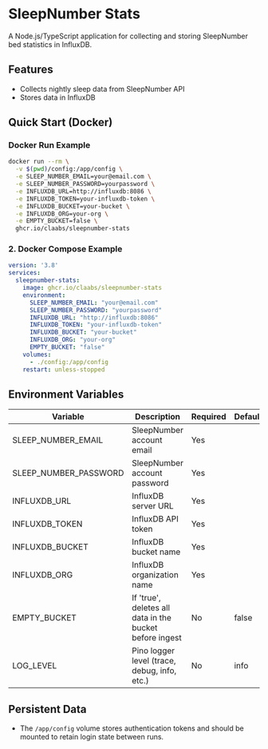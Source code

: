 # SleepNumber Stats

A Node.js/TypeScript application for collecting and storing SleepNumber bed statistics in InfluxDB.

## Features
- Collects nightly sleep data from SleepNumber API
- Stores data in InfluxDB

## Quick Start (Docker)

### Docker Run Example
```sh
docker run --rm \
  -v $(pwd)/config:/app/config \
  -e SLEEP_NUMBER_EMAIL=your@email.com \
  -e SLEEP_NUMBER_PASSWORD=yourpassword \
  -e INFLUXDB_URL=http://influxdb:8086 \
  -e INFLUXDB_TOKEN=your-influxdb-token \
  -e INFLUXDB_BUCKET=your-bucket \
  -e INFLUXDB_ORG=your-org \
  -e EMPTY_BUCKET=false \
  ghcr.io/claabs/sleepnumber-stats
```

### 2. Docker Compose Example
```yaml
version: '3.8'
services:
  sleepnumber-stats:
    image: ghcr.io/claabs/sleepnumber-stats
    environment:
      SLEEP_NUMBER_EMAIL: "your@email.com"
      SLEEP_NUMBER_PASSWORD: "yourpassword"
      INFLUXDB_URL: "http://influxdb:8086"
      INFLUXDB_TOKEN: "your-influxdb-token"
      INFLUXDB_BUCKET: "your-bucket"
      INFLUXDB_ORG: "your-org"
      EMPTY_BUCKET: "false"
    volumes:
      - ./config:/app/config
    restart: unless-stopped
```

## Environment Variables
| Variable              | Description                                             | Required | Default |
|-----------------------|---------------------------------------------------------|----------|---------|
| SLEEP_NUMBER_EMAIL    | SleepNumber account email                               | Yes      |         |
| SLEEP_NUMBER_PASSWORD | SleepNumber account password                            | Yes      |         |
| INFLUXDB_URL          | InfluxDB server URL                                     | Yes      |         |
| INFLUXDB_TOKEN        | InfluxDB API token                                      | Yes      |         |
| INFLUXDB_BUCKET       | InfluxDB bucket name                                    | Yes      |         |
| INFLUXDB_ORG          | InfluxDB organization name                              | Yes      |         |
| EMPTY_BUCKET          | If 'true', deletes all data in the bucket before ingest | No       | false   |
| LOG_LEVEL             | Pino logger level (trace, debug, info, etc.)            | No       | info    |

## Persistent Data
- The `/app/config` volume stores authentication tokens and should be mounted to retain login state between runs.

